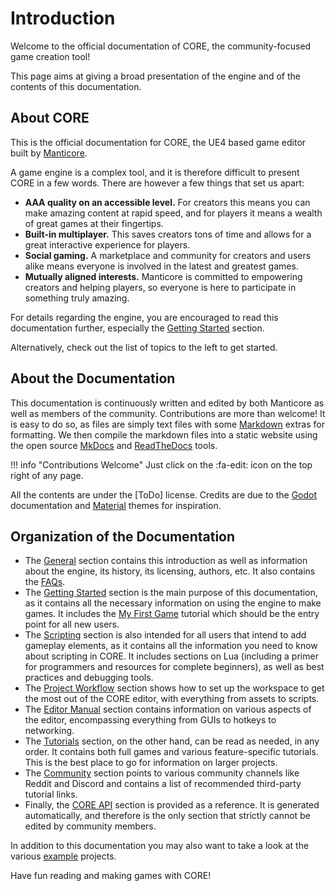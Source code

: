 # Introduction

Welcome to the official documentation of CORE, the community-focused game creation tool!

This page aims at giving a broad presentation of the engine and of the contents of this
documentation.

## About CORE

This is the official documentation for CORE, the UE4 based game editor built by [Manticore].

A game engine is a complex tool, and it is therefore difficult to present CORE in a few words. There
are however a few things that set us apart:

- **AAA quality on an accessible level.**  For creators this means you can make amazing content at
  rapid speed, and for players it means a wealth of great games at their fingertips.
- **Built-in multiplayer.** This saves creators tons of time and allows for a great interactive
  experience for players.
- **Social gaming.** A marketplace and community for creators and users alike means everyone is
  involved in the latest and greatest games.
- **Mutually aligned interests.** Manticore is committed to empowering creators and helping players,
  so everyone is here to participate in something truly amazing.

For details regarding the engine, you are encouraged to read this documentation further, especially
the [Getting Started] section.

Alternatively, check out the list of topics to the left to get started.

## About the Documentation

This documentation is continuously written and edited by both Manticore as well as members of the
community. Contributions are more than welcome! It is easy to do so, as files are simply text files
with some [Markdown] extras for formatting. We then compile the markdown files into a static website
using the open source [MkDocs] and [ReadTheDocs] tools.

!!! info "Contributions Welcome"
    Just click on the :fa-edit: icon on the top right of any page.

All the contents are under the [ToDo] license. Credits are due to the [Godot] documentation and
[Material] themes for inspiration.

## Organization of the Documentation

- The [General] section contains this introduction as well as information about the engine, its
  history, its licensing, authors, etc. It also contains the [FAQs].
- The [Getting Started] section is the main purpose of this documentation, as it contains all the
  necessary information on using the engine to make games. It includes the [My First Game] tutorial
  which should be the entry point for all new users.
- The [Scripting] section is also intended for all users that intend to add gameplay elements, as it
  contains all the information you need to know about scripting in CORE. It includes sections on Lua
  (including a primer for programmers and resources for complete beginners), as well as best
  practices and debugging tools.
- The [Project Workflow] section shows how to set up the workspace to get the most out of the CORE
  editor, with everything from assets to scripts.
- The [Editor Manual] section contains information on various aspects of the editor, encompassing
  everything from GUIs to hotkeys to networking.
- The [Tutorials] section, on the other hand, can be read as needed, in any order. It contains both
  full games and various feature-specific tutorials. This is the best place to go for information on
  larger projects.
- The [Community] section points to various community channels like Reddit and Discord and contains
  a list of recommended third-party tutorial links.
- Finally, the [CORE API] section is provided as a reference. It is generated automatically,
  and therefore is the only section that strictly cannot be edited by community members.

In addition to this documentation you may also want to take a look at the various [example]
projects.

Have fun reading and making games with CORE!

[Manticore]: http://www.manticoregames.com/

[Getting Started]: /getting_started/step_by_step
[Markdown]:https://daringfireball.net/projects/markdown/syntax
[MkDocs]: https://www.mkdocs.org/
[ReadTheDocs]: https://readthedocs.org/
[Godot]: https://godot.readthedocs.io/en/3.0/
[Material]: https://squidfunk.github.io/mkdocs-material

[General]: /general/about
[FAQs]: /general/faqs
[My First Game]: /getting_started/my_first_game
[Scripting]: /scripting/lua/introduction
[Project Workflow]: /project_workflow/project_setup
[Editor Manual]: /editor/overview
[Tutorials]: /tutorials/full_games/fps/ffa-fps
[Community]: /community/links
[example]: /examples/links
[CORE API]: /core_api/coming_soon